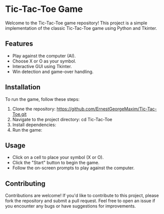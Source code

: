 # Tic-Tac-Toe Game

Welcome to the Tic-Tac-Toe game repository! This project is a simple implementation of the classic Tic-Tac-Toe game using Python and Tkinter.

## Features

- Play against the computer (AI).
- Choose X or O as your symbol.
- Interactive GUI using Tkinter.
- Win detection and game-over handling.

## Installation

To run the game, follow these steps:

1. Clone the repository: https://github.com/ErnestGeorgeMaxim/Tic-Tac-Toe.git
2. Navigate to the project directory: cd Tic-Tac-Toe
3. Install dependencies:
4. Run the game:

## Usage

- Click on a cell to place your symbol (X or O).
- Click the "Start" button to begin the game.
- Follow the on-screen prompts to play against the computer.

## Contributing

Contributions are welcome! If you'd like to contribute to this project, please fork the repository and submit a pull request. Feel free to open an issue if you encounter any bugs or have suggestions for improvements.
